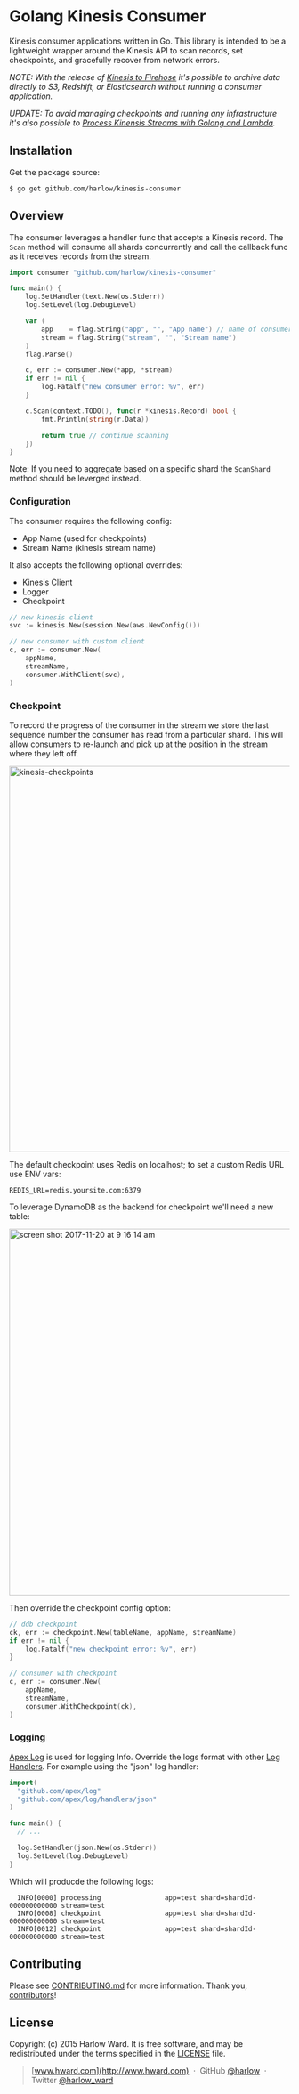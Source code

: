 # Golang Kinesis Consumer

Kinesis consumer applications written in Go. This library is intended to be a lightweight wrapper around the Kinesis API to scan records, set checkpoints, and gracefully recover from network errors.

_NOTE: With the release of [Kinesis to Firehose](http://docs.aws.amazon.com/firehose/latest/dev/writing-with-kinesis-streams.html) it's possible to archive data directly to S3, Redshift, or Elasticsearch without running a consumer application._ 

_UPDATE: To avoid managing checkpoints and running any infrastructure it's also possible to [Process Kinensis Streams with Golang and Lambda](https://medium.com/@harlow/processing-kinesis-streams-w-aws-lambda-and-golang-264efc8f979a)._

## Installation

Get the package source:

    $ go get github.com/harlow/kinesis-consumer

## Overview

The consumer leverages a handler func that accepts a Kinesis record. The `Scan` method will consume all shards concurrently and call the callback func as it receives records from the stream.

```go
import consumer "github.com/harlow/kinesis-consumer"

func main() {
	log.SetHandler(text.New(os.Stderr))
	log.SetLevel(log.DebugLevel)

	var (
		app    = flag.String("app", "", "App name") // name of consumer group
		stream = flag.String("stream", "", "Stream name")
	)
	flag.Parse()

	c, err := consumer.New(*app, *stream)
	if err != nil {
		log.Fatalf("new consumer error: %v", err)
	}

	c.Scan(context.TODO(), func(r *kinesis.Record) bool {
		fmt.Println(string(r.Data))

		return true // continue scanning
	})
}
```

Note: If you need to aggregate based on a specific shard the `ScanShard` method should be leverged instead.

### Configuration

The consumer requires the following config:

* App Name (used for checkpoints)
* Stream Name (kinesis stream name)

It also accepts the following optional overrides:

* Kinesis Client
* Logger
* Checkpoint

```go
// new kinesis client
svc := kinesis.New(session.New(aws.NewConfig()))

// new consumer with custom client
c, err := consumer.New(
	appName, 
	streamName,
	consumer.WithClient(svc),
)
```

### Checkpoint

To record the progress of the consumer in the stream we store the last sequence number the consumer has read from a particular shard. This will allow consumers to re-launch and pick up at the position in the stream where they left off.

<img width="694" alt="kinesis-checkpoints" src="https://user-images.githubusercontent.com/739782/33036220-95649ce8-cde2-11e7-99dc-725c38d3d902.png">


The default checkpoint uses Redis on localhost; to set a custom Redis URL use ENV vars:

```
REDIS_URL=redis.yoursite.com:6379
```

To leverage DynamoDB as the backend for checkpoint we'll need a new table:

<img width="659" alt="screen shot 2017-11-20 at 9 16 14 am" src="https://user-images.githubusercontent.com/739782/33033316-db85f848-cdd8-11e7-941a-0a87d8ace479.png">

Then override the checkpoint config option:

```go
// ddb checkpoint
ck, err := checkpoint.New(tableName, appName, streamName)
if err != nil {
	log.Fatalf("new checkpoint error: %v", err)
}

// consumer with checkpoint
c, err := consumer.New(
	appName,
	streamName,
	consumer.WithCheckpoint(ck),
)
```

### Logging

[Apex Log](https://medium.com/@tjholowaychuk/apex-log-e8d9627f4a9a#.5x1uo1767) is used for logging Info. Override the logs format with other [Log Handlers](https://github.com/apex/log/tree/master/_examples). For example using the "json" log handler:

```go
import(
  "github.com/apex/log"
  "github.com/apex/log/handlers/json"
)

func main() {
  // ...

  log.SetHandler(json.New(os.Stderr))
  log.SetLevel(log.DebugLevel)
}
```

Which will producde the following logs:

```
  INFO[0000] processing                app=test shard=shardId-000000000000 stream=test
  INFO[0008] checkpoint                app=test shard=shardId-000000000000 stream=test
  INFO[0012] checkpoint                app=test shard=shardId-000000000000 stream=test
```

## Contributing

Please see [CONTRIBUTING.md] for more information. Thank you, [contributors]!

[LICENSE]: /MIT-LICENSE
[CONTRIBUTING.md]: /CONTRIBUTING.md

## License

Copyright (c) 2015 Harlow Ward. It is free software, and may
be redistributed under the terms specified in the [LICENSE] file.

[contributors]: https://github.com/harlow/kinesis-connectors/graphs/contributors

> [www.hward.com](http://www.hward.com) &nbsp;&middot;&nbsp;
> GitHub [@harlow](https://github.com/harlow) &nbsp;&middot;&nbsp;
> Twitter [@harlow_ward](https://twitter.com/harlow_ward)
